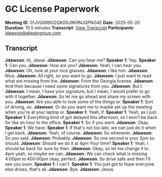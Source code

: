 # GC License Paperwork
**Meeting ID**: 01JVQ6R6G2QK09J9K9NJQPNG4E
**Date**: 2025-05-20
**Duration**: 10.5 minutes
**Transcript**: [View Transcript](https://app.fireflies.ai/view/01JVQ6R6G2QK09J9K9NJQPNG4E)
**Participants**: jdawson@alleatogroup.com

## Transcript
**Jdawson**: Hi, Jesse.
**Jdawson**: Can you hear me?
**Speaker 1**: Yep.
**Speaker 1**: Can you.
**Jdawson**: How are you?
**Jdawson**: Yeah, I can hear you.
**Jdawson**: Oh, look at your nice glasses.
**Jdawson**: I like him.
**Jdawson**: Nice.
**Jdawson**: All right, so you want to go.
**Jdawson**: I just want to read what are missing from the.
**Jdawson**: From the Georgia license.
**Jdawson**: And then because I need some signatures from you.
**Jdawson**: But I.
**Jdawson**: I mean, I have your signature, but I mean, I would prefer to go with it together.
**Jdawson**: So let me go ahead and share my screen with you.
**Jdawson**: Are you able to look some of the things or.
**Speaker 1**: Sort of driving, so.
**Jdawson**: Or do you want me to maybe set up the meeting when you're at your laptop or.
**Speaker 1**: Yeah, if.
**Speaker 1**: Yeah, as I just.
**Speaker 1**: Everything kind of got delayed this afternoon, so I won't be back for like an hour to the office.
**Speaker 1**: So if you want.
**Jdawson**: Okay.
**Speaker 1**: We have.
**Speaker 1**: If that's not too late, we can just do it when I get back.
**Jdawson**: Yeah, of course.
**Jdawson**: So whenever.
**Jdawson**: So you said.
**Jdawson**: Probably.
**Jdawson**: So one second is your 2pm so should.
**Jdawson**: Should we do it at 4pm Your time?
**Speaker 1**: Yeah, I should be back for sure by then.
**Jdawson**: Okay, so let me change it to 4pm yeah, so maybe we can.
**Jdawson**: We can check what is missing 4:00pm to 400:00pm okay, perfect.
**Jdawson**: So drive safe and then I'll see you soon.
**Speaker 1**: I can't.
**Speaker 1**: You just got to hope everyone else drives, that's all.
**Jdawson**: Bye.
**Jdawson**: Jesus.